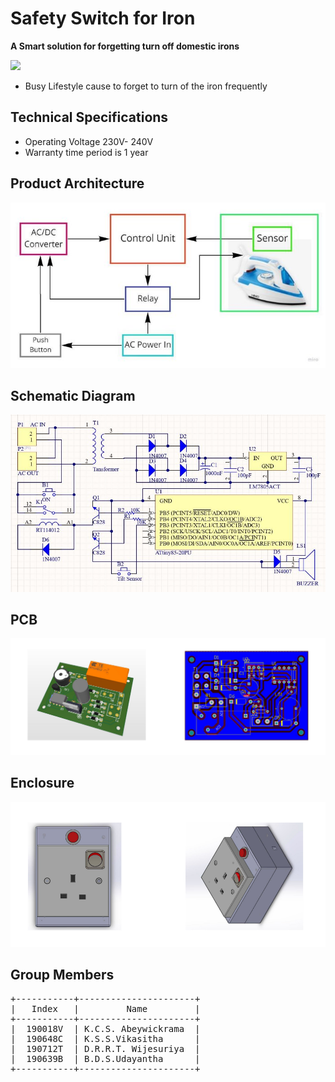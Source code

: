 ﻿# Safety Switch for Iron 

**A Smart solution for forgetting turn off domestic irons**

![](imgs/Aspose.Words.3a5faa12-43a4-46cd-b396-1173050b2378.004.png)

+ Busy Lifestyle cause to forget to turn of the  iron frequently 


## Technical Specifications

+ Operating Voltage 230V- 240V
+ Warranty time period is 1 year

## Product Architecture

![](imgs/Aspose.Words.3a5faa12-43a4-46cd-b396-1173050b2378.012.jpeg)

## Schematic Diagram

![](imgs/Aspose.Words.3a5faa12-43a4-46cd-b396-1173050b2378.014.jpeg)

## PCB

![](imgs/Aspose.Words.3a5faa12-43a4-46cd-b396-1173050b2378.015.png)

## Enclosure 

![](imgs/Aspose.Words.3a5faa12-43a4-46cd-b396-1173050b2378.016.png)

## Group Members

<pre>
+-----------+----------------------+
|   Index   |         Name         |   
+-----------+----------------------+
|  190018V  | K.C.S. Abeywickrama  | 
|  190648C  | K.S.S.Vikasitha      |
|  190712T  | D.R.R.T. Wijesuriya  | 
|  190639B  | B.D.S.Udayantha      | 
+-----------+----------------------+
</pre>
